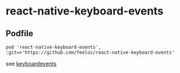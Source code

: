 # react-native-keyboard-events

## Podfile
`pod 'react-native-keyboard-events', :git=>'https://github.com/feeloc/react-native-keyboard-events'`

see [keyboardevents](https://github.com/johanneslumpe/react-native-keyboardevents/blob/master/README.md)
